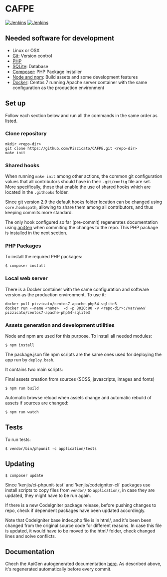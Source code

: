 # CAFPE
[![Jenkins](https://img.shields.io/jenkins/s/http/ftae31.ugr.es:8090/job/Pizzicato/job/CAFPE/job/master.svg)]()
[![Jenkins](https://img.shields.io/jenkins/t/http/ftae31.ugr.es:8090/job/Pizzicato/job/CAFPE/job/master.svg)]()

## Needed software for development

  - Linux or OSX
  - [Git](https://git-scm.com/): Version control
  - [PHP](http://php.net/)
  - [SQLite](https://sqlite.org): Database
  - [Composer](https://getcomposer.org/): PHP Package installer
  - [Node and npm](https://nodejs.org/): Build assets and some development features
  - [Docker](https://www.docker.com/): Centos 7 running Apache server container with the same configuration as the production environment

## Set up
Follow each section below and run all the commands in the same order as listed.

### Clone repository
```
mkdir <repo-dir>
git clone https://github.com/Pizzicato/CAFPE.git <repo-dir>
make init
```

### Shared hooks
When running ```make init``` among other actions, the common git configuration values that all contributors should have in their ```.git/config``` file are set. More specifically, those that enable the use of shared hooks which are located in the ```.githooks``` folder.

Since git version 2.9 the default hooks folder location can be changed using ```core.hookspath```, allowing to share them among all contributors, and thus keeping commits more standard.

The only hook configured so far (pre-commit) regenerates documentation using [apiGen](https://github.com/apigen/apigen) when commiting the changes to the repo. This PHP package is installed in the next section.

### PHP Packages
To install the required PHP packages:

```
$ composer install
```

### Local web server
There is a Docker container with the same configuration and software version as the production environment. To use it:

```
docker pull pizzicato/centos7-apache-php54-sqlite3
docker run --name <name>  -d -p 8020:80 -v <repo-dir>:/var/www/ pizzicato/centos7-apache-php54-sqlite3
```

### Assets generation and development utilities
Node and npm are used for this purpose. To install all needed modules:
```
$ npm install
```

The package.json file npm scripts are the same ones used for deploying the app run by ```deploy.bash```.

It contains two main scripts:

Final assets creation from sources (SCSS, javascripts, images and fonts)
```
$ npm run build
```
Automatic browse reload when assets change and automatic rebuild of assets if sources are changed:
```
$ npm run watch
```

## Tests

To run tests:

```
$ vendor/bin/phpunit -c application/tests
```

## Updating

```
$ composer update
```

Since 'kenjis/ci-phpunit-test' and 'kenjis/codeigniter-cli' packages use install scripts to copy files from ```vendor/``` to ```application/```, in case they are updated, they might have to be run again.

If there is a new CodeIgniter package release, before pushing changes to repo, check if dependent packages have been updated accordingly.

Note that CodeIgniter base index.php file is in html/, and it's been been changed from the original source code for different reasons. In case this file is updated, it would have to be moved to the html/ folder, check changed lines and solve conflicts.

## Documentation
Chech the ApiGen autogenerated documentation [here](https://pizzicato.github.io/CAFPE/). As described above, it's regenerated automatically before every commit.
